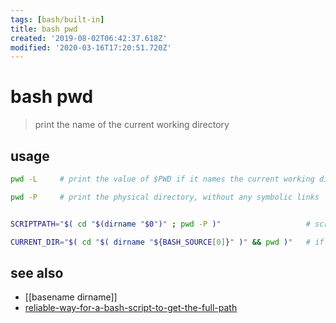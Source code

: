 ```yaml
---
tags: [bash/built-in]
title: bash pwd
created: '2019-08-02T06:42:37.618Z'
modified: '2020-03-16T17:20:51.720Z'
---
```


# bash pwd

> print the name of the current working directory

## usage
```sh
pwd -L     # print the value of $PWD if it names the current working directory

pwd -P     # print the physical directory, without any symbolic links


SCRIPTPATH="$( cd "$(dirname "$0")" ; pwd -P )"                   # script path

CURRENT_DIR="$( cd "$( dirname "${BASH_SOURCE[0]}" )" && pwd )"   # if `cd` works return current working dir
```

## see also
- [[basename dirname]]
- [reliable-way-for-a-bash-script-to-get-the-full-path](https://stackoverflow.com/questions/4774054/reliable-way-for-a-bash-script-to-get-the-full-path-to-itself/4774063)
